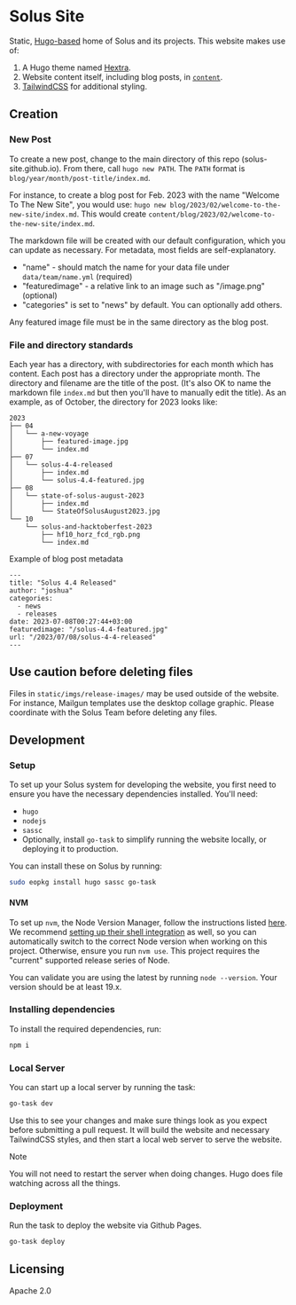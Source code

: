 # Solus Site

Static, [Hugo-based](https://gohugo.io) home of Solus and its projects. This website makes use of:

1. A Hugo theme named [Hextra](https://imfing.github.io/hextra/).
2. Website content itself, including blog posts, in [`content`](content).
3. [TailwindCSS](https://tailwindcss.com/) for additional styling.

## Creation

### New Post

To create a new post, change to the main directory of this repo (solus-site.github.io).
From there, call `hugo new PATH`. The `PATH` format is `blog/year/month/post-title/index.md`.

For instance, to create a blog post for Feb. 2023 with the name "Welcome To The New Site", you would use: `hugo new blog/2023/02/welcome-to-the-new-site/index.md`.
This would create `content/blog/2023/02/welcome-to-the-new-site/index.md`.

The markdown file will be created with our default configuration, which you can update as necessary. For metadata, most fields are self-explanatory.

- "name" - should match the name for your data file under `data/team/name.yml` (required)
- "featuredimage" - a relative link to an image such as "/image.png" (optional)
- "categories" is set to "news" by default. You can optionally add others.

Any featured image file must be in the same directory as the blog post.

### File and directory standards

Each year has a directory, with subdirectories for each month which has content.
Each post has a directory under the appropriate month. The directory and filename are the title of the post. (It's also OK to name the markdown file `index.md` but then you'll have to manually edit the title).
As an example, as of October, the directory for 2023 looks like:

```
2023
├── 04
│   └── a-new-voyage
│       ├── featured-image.jpg
│       └── index.md
├── 07
│   └── solus-4-4-released
│       ├── index.md
│       └── solus-4.4-featured.jpg
├── 08
│   └── state-of-solus-august-2023
│       ├── index.md
│       └── StateOfSolusAugust2023.jpg
└── 10
    └── solus-and-hacktoberfest-2023
        ├── hf10_horz_fcd_rgb.png
        └── index.md
```

Example of blog post metadata

```
---
title: "Solus 4.4 Released"
author: "joshua"
categories:
  - news
  - releases
date: 2023-07-08T00:27:44+03:00
featuredimage: "/solus-4.4-featured.jpg"
url: "/2023/07/08/solus-4-4-released"
---
```

## Use caution before deleting files

Files  in `static/imgs/release-images/` may be used outside of the website.
For instance, Mailgun templates use the desktop collage graphic. Please coordinate with the Solus Team before deleting any files.

## Development

### Setup

To set up your Solus system for developing the website, you first need to ensure you have the necessary dependencies installed. You'll need:

- `hugo`
- `nodejs`
- `sassc`
- Optionally, install `go-task` to simplify running the website locally, or deploying it to production.

You can install these on Solus by running:

```bash
sudo eopkg install hugo sassc go-task
```

#### NVM

To set up `nvm`, the Node Version Manager, follow the instructions listed [here](https://github.com/nvm-sh/nvm#readme). We recommend [setting up their shell integration](https://github.com/nvm-sh/nvm#deeper-shell-integration) as well, so you can automatically switch to the correct Node version when working on this project. Otherwise, ensure you run `nvm use`. This project requires the "current" supported release series of Node.

You can validate you are using the latest by running `node --version`. Your version should be at least 19.x.

### Installing dependencies

To install the required dependencies, run:

```bash
npm i
```

### Local Server

You can start up a local server by running the task:

```bash
go-task dev
```

Use this to see your changes and make sure things look as you expect before submitting a pull request. It will build the website and necessary TailwindCSS styles, and then start a local web server to serve the website.

> [!Note]
> You will not need to restart the server when doing changes. Hugo does file watching across all the things.

### Deployment

Run the task to deploy the website via Github Pages.

```bash
go-task deploy
```

## Licensing

Apache 2.0
